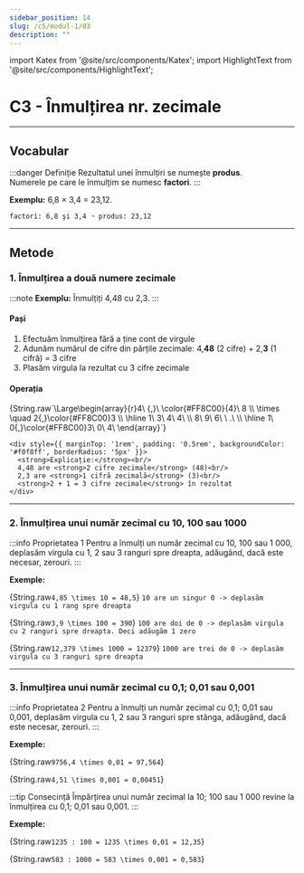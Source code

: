 ```yaml
---
sidebar_position: 14
slug: /c5/modul-1/03
description: ""
---
```


import Katex from '@site/src/components/Katex';
import HighlightText from '@site/src/components/HighlightText';

# C3 - Înmulțirea nr. zecimale

---

## Vocabular

:::danger Definiție
Rezultatul unei înmulțiri se numește **<HighlightText color="purple">produs</HighlightText>**.  
Numerele pe care le înmulțim se numesc **<HighlightText color="blue">factori</HighlightText>**.
:::

**Exemplu:** 6,8 × 3,4 = 23,12.

```
factori: 6,8 şi 3,4 ➝ produs: 23,12
```

---

## Metode

### 1. Înmulțirea a două numere zecimale

:::note
**Exemplu:** Înmulțiți 4,48 cu 2,3.
:::

<div style={{ display: 'flex', gap: '2rem', alignItems: 'flex-start' }}>
  <div style={{ flex: 1 }}>
    <h4>Pași</h4>
    <ol>
      <li>Efectuăm înmulțirea fără a ține cont de virgule</li>
      <li>Adunăm numărul de cifre din părțile zecimale: 4,<strong>48</strong> (2 cifre) + 2,<strong>3</strong> (1 cifră) = 3 cifre</li>
      <li>Plasăm virgula la rezultat cu 3 cifre zecimale</li>
    </ol>
  </div>

  <div style={{ flex: 1 }}>
    <h4>Operația</h4>
    <Katex>{String.raw`\Large\begin{array}{r}4\ {,}\ \color{#FF8C00}{4}\ 8 \\ \times \quad 2{,}\color{#FF8C00}3 \\ \hline 1\ 3\ 4\ 4\  \\ 8\ 9\ 6\ \  .\ \\ \hline 1\ 0{,}\color{#FF8C00}3\ 0\ 4\ \end{array}`}</Katex>

    <div style={{ marginTop: '1rem', padding: '0.5rem', backgroundColor: '#f0f8ff', borderRadius: '5px' }}>
      <strong>Explicație:</strong><br/>
      4,48 are <strong>2 cifre zecimale</strong> (48)<br/>
      2,3 are <strong>1 cifră zecimală</strong> (3)<br/>
      <strong>2 + 1 = 3 cifre zecimale</strong> în rezultat
    </div>
  </div>
</div>

---

### 2. Înmulțirea unui număr zecimal cu 10, 100 sau 1000

:::info Proprietatea 1
Pentru a înmulți un număr zecimal cu 10, 100 sau 1 000, deplasăm virgula cu 1, 2 sau 3 ranguri spre dreapta, adăugând, dacă este necesar, zerouri.
:::

**Exemple:**

<Katex>{String.raw`4,85 \times 10 = 48,5`}</Katex>
`10 are un singur 0 -> deplasăm virgula cu 1 rang spre dreapta`

<Katex>{String.raw`3,9 \times 100 = 390`}</Katex>
`100 are doi de 0 -> deplasăm virgula cu 2 ranguri spre dreapta. Deci adăugăm 1 zero`

<Katex>{String.raw`12,379 \times 1000 = 12379`}</Katex>
`1000 are trei de 0 -> deplasăm virgula cu 3 ranguri spre dreapta`

---

### 3. Înmulțirea unui număr zecimal cu 0,1; 0,01 sau 0,001

:::info Proprietatea 2
Pentru a înmulți un număr zecimal cu 0,1; 0,01 sau 0,001, deplasăm virgula cu 1, 2 sau 3 ranguri spre stânga, adăugând, dacă este necesar, zerouri.
:::

**Exemple:**

<Katex>{String.raw`9756,4 \times 0,01 = 97,564`}</Katex>

<Katex>{String.raw`4,51 \times 0,001 = 0,00451`}</Katex>

:::tip Consecință
Împărțirea unui număr zecimal la 10; 100 sau 1 000 revine la înmulțirea cu 0,1; 0,01 sau 0,001.
:::

**Exemple:**

<Katex>{String.raw`1235 : 100 = 1235 \times 0,01 = 12,35`}</Katex>

<Katex>{String.raw`583 : 1000 = 583 \times 0,001 = 0,583`}</Katex>
